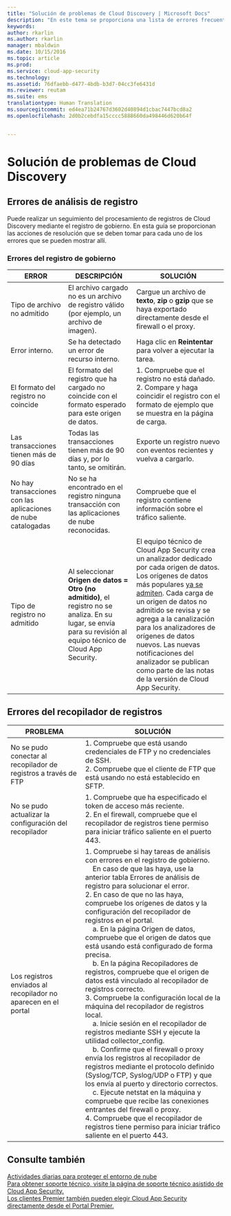 ```yaml
---
title: "Solución de problemas de Cloud Discovery | Microsoft Docs"
description: "En este tema se proporciona una lista de errores frecuentes de Cloud Discovery y recomendaciones para la solución de cada uno de ellos."
keywords: 
author: rkarlin
ms.author: rkarlin
manager: mbaldwin
ms.date: 10/15/2016
ms.topic: article
ms.prod: 
ms.service: cloud-app-security
ms.technology: 
ms.assetid: 76dfaebb-d477-4bdb-b3d7-04cc3fe6431d
ms.reviewer: reutam
ms.suite: ems
translationtype: Human Translation
ms.sourcegitcommit: ed4ea71b24767d3602d40894d1cbac7447bcd8a2
ms.openlocfilehash: 2d0b2cebdfa15cccc5888660da498446d620b64f


---
```


# <a name="troubleshooting-cloud-discovery"></a>Solución de problemas de Cloud Discovery
## <a name="log-parsing-errors"></a>Errores de análisis de registro

Puede realizar un seguimiento del procesamiento de registros de Cloud Discovery mediante el registro de gobierno. En esta guía se proporcionan las acciones de resolución que se deben tomar para cada uno de los errores que se pueden mostrar allí.

### <a name="governance-log-errors"></a>Errores del registro de gobierno
|ERROR|DESCRIPCIÓN|SOLUCIÓN|
|----|----|----|
|Tipo de archivo no admitido|El archivo cargado no es un archivo de registro válido (por ejemplo, un archivo de imagen).|Cargue un archivo de **texto**, **zip** o **gzip** que se haya exportado directamente desde el firewall o el proxy.|
|Error interno.|Se ha detectado un error de recurso interno.|Haga clic en **Reintentar** para volver a ejecutar la tarea.|
|El formato del registro no coincide|El formato del registro que ha cargado no coincide con el formato esperado para este origen de datos.|1. Compruebe que el registro no está dañado. <br /> 2. Compare y haga coincidir el registro con el formato de ejemplo que se muestra en la página de carga.|
|Las transacciones tienen más de 90 días|Todas las transacciones tienen más de 90 días y, por lo tanto, se omitirán.|Exporte un registro nuevo con eventos recientes y vuelva a cargarlo.|
|No hay transacciones con las aplicaciones de nube catalogadas|No se ha encontrado en el registro ninguna transacción con las aplicaciones de nube reconocidas.|Compruebe que el registro contiene información sobre el tráfico saliente.|
|Tipo de registro no admitido|Al seleccionar **Origen de datos = Otro (no admitido)**, el registro no se analiza. En su lugar, se envía para su revisión al equipo técnico de Cloud App Security.|El equipo técnico de Cloud App Security crea un analizador dedicado por cada origen de datos. Los orígenes de datos más populares [ya se admiten](set-up-cloud-discovery.md). Cada carga de un origen de datos no admitido se revisa y se agrega a la canalización para los analizadores de orígenes de datos nuevos. Las nuevas notificaciones del analizador se publican como parte de las notas de la versión de Cloud App Security.|
## <a name="log-collector-errors"></a>Errores del recopilador de registros

|PROBLEMA|SOLUCIÓN|
|----|----|
|No se pudo conectar al recopilador de registros a través de FTP|1. Compruebe que está usando credenciales de FTP y no credenciales de SSH. <br />2. Compruebe que el cliente de FTP que está usando no está establecido en SFTP.|
|No se pudo actualizar la configuración del recopilador|1. Compruebe que ha especificado el token de acceso más reciente. <br />2. En el firewall, compruebe que el recopilador de registros tiene permiso para iniciar tráfico saliente en el puerto 443.|
|Los registros enviados al recopilador no aparecen en el portal|1.  Compruebe si hay tareas de análisis con errores en el registro de gobierno.  <br />  &nbsp;&nbsp;&nbsp;&nbsp;En caso de que las haya, use la anterior tabla Errores de análisis de registro para solucionar el error.<br /> 2. En caso de que no las haya, compruebe los orígenes de datos y la configuración del recopilador de registros en el portal. <br /> &nbsp;&nbsp;&nbsp;&nbsp;a. En la página Origen de datos, compruebe que el origen de datos que está usando está configurado de forma precisa. <br />&nbsp;&nbsp;&nbsp;&nbsp;b. En la página Recopiladores de registros, compruebe que el origen de datos está vinculado al recopilador de registros correcto. <br /> 3. Compruebe la configuración local de la máquina del recopilador de registros local.  <br />&nbsp;&nbsp;&nbsp;&nbsp;a. Inicie sesión en el recopilador de registros mediante SSH y ejecute la utilidad collector_config.<br/>&nbsp;&nbsp;&nbsp;&nbsp;b. Confirme que el firewall o proxy envía los registros al recopilador de registros mediante el protocolo definido (Syslog/TCP, Syslog/UDP o FTP) y que los envía al puerto y directorio correctos.<br /> &nbsp;&nbsp;&nbsp;&nbsp;c. Ejecute netstat en la máquina y compruebe que recibe las conexiones entrantes del firewall o proxy. <br /> 4.   Compruebe que el recopilador de registros tiene permiso para iniciar tráfico saliente en el puerto 443.|

## <a name="see-also"></a>Consulte también  
[Actividades diarias para proteger el entorno de nube](daily-activities-to-protect-your-cloud-environment.md)   
[Para obtener soporte técnico, visite la página de soporte técnico asistido de Cloud App Security.](http://support.microsoft.com/oas/default.aspx?prid=16031)   
[Los clientes Premier también pueden elegir Cloud App Security directamente desde el Portal Premier.](https://premier.microsoft.com/)  
  
  


<!--HONumber=Oct16_HO4-->


